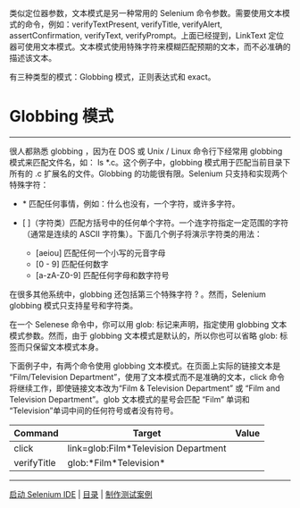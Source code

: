 类似定位器参数，文本模式是另一种常用的 Selenium 命令参数。需要使用文本模式的命令，例如：verifyTextPresent, verifyTitle, verifyAlert, assertConfirmation, verifyText, verifyPrompt。上面已经提到，LinkText 定位器可使用文本模式。文本模式使用特殊字符来模糊匹配预期的文本，而不必准确的描述该文本。

有三种类型的模式：Globbing 模式，正则表达式和 exact。

# Globbing 模式

---
很人都熟悉 globbing ，因为在 DOS 或 Unix / Linux 命令行下经常用 globbing 模式来匹配文件名，如： ls *.c。这个例子中，globbing 模式用于匹配当前目录下所有的 .c 扩展名的文件。Globbing 的功能很有限。Selenium 只支持和实现两个特殊字符：

- \* 匹配任何事情，例如：什么也没有，一个字符，或许多字符。 
- [ ]（字符类）匹配方括号中的任何单个字符。一个连字符指定一定范围的字符（通常是连续的 ASCII 字符集）。下面几个例子将演示字符类的用法：  

   - [aeiou] 匹配任何一个小写的元音字母   
   - [0 - 9]  匹配任何数字  
   - [a-zA-Z0-9]  匹配任何字母和数字符号  

在很多其他系统中，globbing 还包括第三个特殊字符 ? 。然而，Selenium globbing 模式只支持星号和字符类。

在一个 Selenese 命令中，你可以用 glob: 标记来声明，指定使用 globbing 文本模式参数。然而，由于 globbing 文本模式是默认的，所以你也可以省略 glob: 标签而只保留文本模式本身。

下面例子中，有两个命令使用 globbing 文本模式。在页面上实际的链接文本是 “Film/Television Department”，使用了文本模式而不是准确的文本，click 命令将继续工作，即使链接文本改为“Film & Television Department” 或 “Film and Television Department”。glob 文本模式的星号会匹配 “Film” 单词和 “Television”单词中间的任何符号或者没有符号。

|  **Command**  |  **Target**                                 |   **Value**  |    
| ------------- | ------------------------------------------- | ------------ |
|   click       |    link=glob:Film\*Television Department    |              |     
|  verifyTitle  |    glob:\*Film\*Television\*                |              |     

---
[启动 Selenium IDE](Open.md) | [目录](README.md) | [制作测试案例](Build.md)
